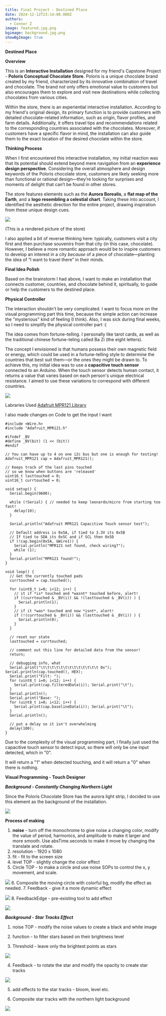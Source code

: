 ```yaml
---
title: Final Project - Destined Place
date: 2024-12-12T23:14:00.000Z
authors:
  - Connor Z
image: featured.jpg.png
bgimage: background.jpg.png
showBgImage: true
---
```

**Destined Place**

**Overview**

This is an **Interactive Installation** designed for my friend's Capstone Project - **Poloris Conceptual Chocolate Store**. Poloris is a unique chocolate brand created by my friend, characterized by its innovative combination of travel and chocolate. The brand not only offers emotional value to customers but also encourages them to explore and visit new destinations while collecting chocolates from various cities.

Within the store, there is an experiential interactive installation. According to my friend's original design, its primary function is to provide customers with detailed chocolate-related information, such as origin, flavor profiles, and farm details. Additionally, it offers travel tips and recommendations related to the corresponding countries associated with the chocolates. Moreover, if customers have a specific flavor in mind, the installation can also guide them to the exact location of the desired chocolate within the store.

**Thinking Process**

When I first encountered this interactive installation, my initial reaction was that its potential should extend beyond mere navigation from an **experience design perspective**. Considering the overall atmosphere and design keywords of the Poloris chocolate store, customers are likely seeking more than functional or rational design—they’re looking for surprises and moments of delight that can’t be found in other stores.

The store features elements such as the **Aurora Borealis**, a **flat map of the Earth**, and a **logo resembling a celestial chart**. Taking these into account, I identified the aesthetic direction for the entire project, drawing inspiration from these unique design cues.

![](1.png)

(This is a rendered picture of the store)

I also applied a bit of reverse thinking here: typically, customers visit a city first and then purchase souvenirs from that city (in this case, chocolate). However, I believe a more romantic approach would be to inspire customers to develop an interest in a city *because* of a piece of chocolate—planting the idea of “I want to travel there” in their minds.



**Final Idea Polish**

Based on the brainstorm I had above, I want to make an installation that connects customer, countries, and chocolate behind it, spiritually, to guide or help the customers to the destined place. 



**Physical Controller**

The interaction shouldn't be very complicated. I want to focus more on the visual programming part this time, because the simple action can increase the "mysterious" kind of feeling (I think). Also, I was sick during final weeks, so I need to simplify the physical controller part :(

The idea comes from fortune-telling. I personally like tarot cards, as well as the traditional chinese fortune-teling called Ba Zi (the eight letters). 

The concept I envisioned is that humans possess their own magnetic field or energy, which could be used in a fortune-telling style to determine the countries that best suit them—or the ones they might be drawn to. To achieve this, my initial idea was to use a **capacitive touch sensor** connected to an Arduino. When the touch sensor detects human contact, it returns a value that varies based on each person's unique electrical resistance. I aimed to use these variations to correspond with different countries.

![](2.jpg)



Labraries Used
[Adafruit MPR121 Library](https://adafruit.github.io/Adafruit_MPR121/html/index.html)


I also made changes on Code to get the input I want

```
#include <Wire.h>
#include "Adafruit_MPR121.h"

#ifndef _BV
#define _BV(bit) (1 << (bit)) 
#endif

// You can have up to 4 on one i2c bus but one is enough for testing!
Adafruit_MPR121 cap = Adafruit_MPR121();

// Keeps track of the last pins touched
// so we know when buttons are 'released'
uint16_t lasttouched = 0;
uint16_t currtouched = 0;

void setup() {
  Serial.begin(9600);

  while (!Serial) { // needed to keep leonardo/micro from starting too fast!
    delay(10);
  }
  
  Serial.println("Adafruit MPR121 Capacitive Touch sensor test"); 
  
  // Default address is 0x5A, if tied to 3.3V its 0x5B
  // If tied to SDA its 0x5C and if SCL then 0x5D
  if (!cap.begin(0x5A, &Wire1)) {
    Serial.println("MPR121 not found, check wiring?");
    while (1);
  }
  Serial.println("MPR121 found!");
}

void loop() {
  // Get the currently touched pads
  currtouched = cap.touched();
  
  for (uint8_t i=0; i<12; i++) {
    // it if *is* touched and *wasnt* touched before, alert!
    if ((currtouched & _BV(i)) && !(lasttouched & _BV(i)) ) {
      Serial.println(1); 
    }
    // if it *was* touched and now *isnt*, alert!
    if (!(currtouched & _BV(i)) && (lasttouched & _BV(i)) ) {
      Serial.println(0); 
    }
  }

  // reset our state
  lasttouched = currtouched;

  // comment out this line for detailed data from the sensor!
  return;
  
  // debugging info, what
  Serial.print("\t\t\t\t\t\t\t\t\t\t\t\t\t 0x"); Serial.println(cap.touched(), HEX);
  Serial.print("Filt: ");
  for (uint8_t i=0; i<12; i++) {
    Serial.print(cap.filteredData(i)); Serial.print("\t");
  }
  Serial.println();
  Serial.print("Base: ");
  for (uint8_t i=0; i<12; i++) {
    Serial.print(cap.baselineData(i)); Serial.print("\t");
  }
  Serial.println();
  
  // put a delay so it isn't overwhelming
  delay(100);
}
```

Due to the complexity of the visual programming part, I finally just used the capacitive touch sensor to detect input, so there will only be one input detected, which in "0". 

It will return a "1" when detected touching, and it will return a "0" when there is nothing. 




**Visual Programming - Touch Designer**

***Background - Constantly Changing Northern Light***

Since the Poloris Chocolate Store has the aurora light strip, I docided to use this element as the background of the installation. 

![](3.png)

**Process of making**

1. **noise** - turn off the monochrome to give noise a changing color, modify the value of period, harmonics, and amplitude to make it larger and more smooth. Use absTime.seconds to make it move by changing the translate and rotate. 
2. resolution - 1920 x 1080
3. fit - fit to the screen size
4. level TOP - slightly change the color effect
5.  Circle TOP - to make a circle and use noise SOPs to control the x, y movement, and scale. 



   ![](4.png)
6. Composite the moving circle with colorful bg, modify the effect as needed. 
7. Feedback - give it a more dynamic effect

   ![](5.png)
8. FeedbackEdge - pre-existing tool to add effect

   ![](6.png)



***Background - Star Tracks Effect***

1. noise TOP - modify the noise values to create a black and white image

2. function - to filter stars based on their brightness level

3. Threshold - leave only the brightest points as stars

![](7.png)

4. Feedback - to rotate the star and modify the opacity to create star tracks

![](8.png)

5. add effects to the star tracks - bloom, level etc. 

6. Composite star tracks with the northern light background

![](9.png)
